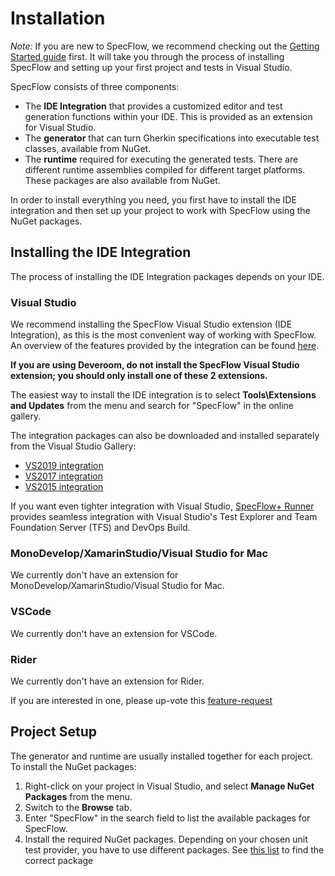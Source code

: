 # Installation

_Note:_ If you are new to SpecFlow, we recommend checking out the [Getting Started guide](http://go.specflow.org/getting-started) first. It will take you through the process of installing SpecFlow and setting up your first project and tests in Visual Studio.

SpecFlow consists of three components:

* The **IDE Integration** that provides a customized editor and test generation functions within your IDE. This is provided as an extension for Visual Studio.
* The **generator** that can turn Gherkin specifications into executable test classes, available from NuGet.
* The **runtime** required for executing the generated tests. There are different runtime assemblies compiled for different target platforms. These packages are also available from NuGet.

In order to install everything you need, you first have to install the IDE integration and then set up your project to work with SpecFlow using the NuGet packages.

## Installing the IDE Integration

The process of installing the IDE Integration packages depends on your IDE.

### Visual Studio

We recommend installing the SpecFlow Visual Studio extension (IDE Integration), as this is the most convenient way of working with SpecFlow. An overview of the features provided by the integration can be found [here](../Tools/Visual-Studio-Integration.md).

**If you are using Deveroom, do not install the SpecFlow Visual Studio extension; you should only install one of these 2 extensions.**

The easiest way to install the IDE integration is to select **Tools\Extensions and Updates** from the menu and search for "SpecFlow" in the online gallery.  

The integration packages can also be downloaded and installed separately from the Visual Studio Gallery:  

* [VS2019 integration](https://marketplace.visualstudio.com/items?itemName=TechTalkSpecFlowTeam.SpecFlowForVisualStudio)
* [VS2017 integration](https://marketplace.visualstudio.com/items?itemName=TechTalkSpecFlowTeam.SpecFlowforVisualStudio2017)
* [VS2015 integration](https://marketplace.visualstudio.com/items?itemName=TechTalkSpecFlowTeam.SpecFlowforVisualStudio2015)

If you want even tighter integration with Visual Studio, [SpecFlow+ Runner](http://www.specflow.org/plus/runner) provides seamless integration with Visual Studio's Test Explorer and Team Foundation Server (TFS) and DevOps Build.

### MonoDevelop/XamarinStudio/Visual Studio for Mac

We currently don't have an extension for MonoDevelop/XamarinStudio/Visual Studio for Mac.

### VSCode

We currently don't have an extension for VSCode.

### Rider

We currently don't have an extension for Rider.

If you are interested in one, please up-vote this [feature-request](https://support.specflow.org/hc/en-us/community/posts/360012011397--SpecFlow-Rider-IDE-Support)

## Project Setup

The generator and runtime are usually installed together for each project. To install the NuGet packages:

1. Right-click on your project in Visual Studio, and select **Manage NuGet Packages** from the menu.
1. Switch to the **Browse** tab.
1. Enter "SpecFlow" in the search field to list the available packages for SpecFlow.
1. Install the required NuGet packages. Depending on your chosen unit test provider, you have to use different packages. See [this list](Unit-Test-Providers.md) to find the correct package
